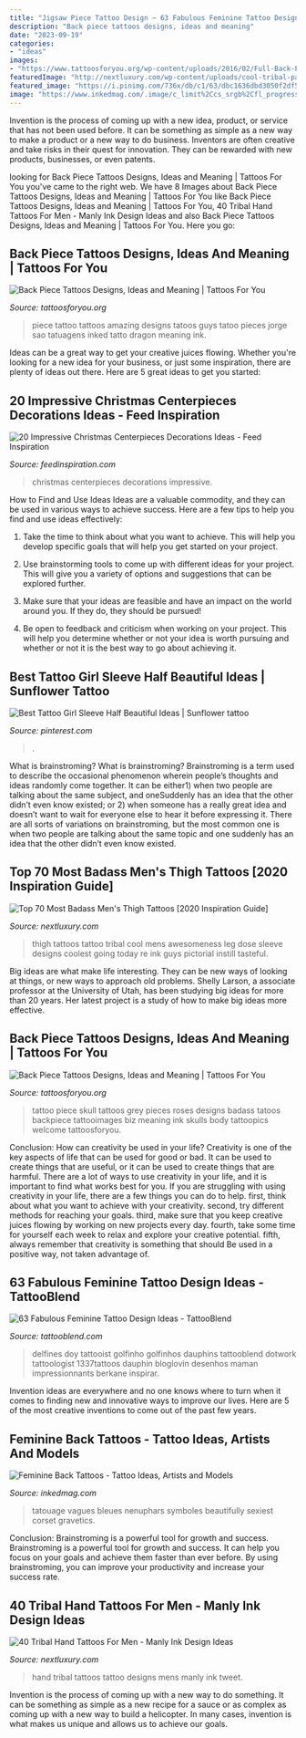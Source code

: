 ```yaml
---
title: "Jigsaw Piece Tattoo Design ~ 63 Fabulous Feminine Tattoo Design Ideas"
description: "Back piece tattoos designs, ideas and meaning"
date: "2023-09-19"
categories:
- "ideas"
images:
- "https://www.tattoosforyou.org/wp-content/uploads/2016/02/Full-Back-Piece-Tattoo.jpg"
featuredImage: "http://nextluxury.com/wp-content/uploads/cool-tribal-pattern-mens-thigh-sleeve-tattoo.jpg"
featured_image: "https://i.pinimg.com/736x/db/c1/63/dbc1636dbd3050f2df5723d4689ab4bf.jpg"
image: "https://www.inkedmag.com/.image/c_limit%2Ccs_srgb%2Cfl_progressive%2Cq_auto:good%2Cw_700/MTYxMTg1NTQwNDI1NjU1NDcw/olympus-digital-camera.jpg"
---
```



Invention is the process of coming up with a new idea, product, or service that has not been used before. It can be something as simple as a new way to make a product or a new way to do business. Inventors are often creative and take risks in their quest for innovation. They can be rewarded with new products, businesses, or even patents.

	

		
looking for Back Piece Tattoos Designs, Ideas and Meaning | Tattoos For You you've came to the right web. We have 8 Images about Back Piece Tattoos Designs, Ideas and Meaning | Tattoos For You like Back Piece Tattoos Designs, Ideas and Meaning | Tattoos For You, 40 Tribal Hand Tattoos For Men - Manly Ink Design Ideas and also Back Piece Tattoos Designs, Ideas and Meaning | Tattoos For You. Here you go:
		
    
## Back Piece Tattoos Designs, Ideas And Meaning | Tattoos For You

<img loading=lazy src="https://www.tattoosforyou.org/wp-content/uploads/2016/02/Full-Back-Piece-Tattoo.jpg" onerror="this.onerror=null;this.src='https://tse1.mm.bing.net/th?id=OIP.NmgHitc3Z_vHMEO7U1VhRQHaJ4&amp;pid=15.1';" alt="Back Piece Tattoos Designs, Ideas and Meaning | Tattoos For You">

_Source: tattoosforyou.org_

>piece tattoo tattoos amazing designs tatoos guys tatoo pieces jorge sao tatuagens inked tatto dragon meaning ink. 

	

Ideas can be a great way to get your creative juices flowing. Whether you're looking for a new idea for your business, or just some inspiration, there are plenty of ideas out there. Here are 5 great ideas to get you started: 

    
## 20 Impressive Christmas Centerpieces Decorations Ideas - Feed Inspiration

<img loading=lazy src="http://feedinspiration.com/wp-content/uploads/2016/09/Christmas-Centerpieces.jpg" onerror="this.onerror=null;this.src='https://tse2.mm.bing.net/th?id=OIP.nC6K8jsYYSDNjT_qaaaxZQHaLC&amp;pid=15.1';" alt="20 Impressive Christmas Centerpieces Decorations Ideas - Feed Inspiration">

_Source: feedinspiration.com_

>christmas centerpieces decorations impressive. 

	

How to Find and Use Ideas
Ideas are a valuable commodity, and they can be used in various ways to achieve success. Here are a few tips to help you find and use ideas effectively:
1. Take the time to think about what you want to achieve. This will help you develop specific goals that will help you get started on your project.

2. Use brainstorming tools to come up with different ideas for your project. This will give you a variety of options and suggestions that can be explored further.

3. Make sure that your ideas are feasible and have an impact on the world around you. If they do, they should be pursued!

4. Be open to feedback and criticism when working on your project. This will help you determine whether or not your idea is worth pursuing and whether or not it is the best way to go about achieving it.

    
## Best Tattoo Girl Sleeve Half Beautiful Ideas | Sunflower Tattoo

<img loading=lazy src="https://i.pinimg.com/736x/db/c1/63/dbc1636dbd3050f2df5723d4689ab4bf.jpg" onerror="this.onerror=null;this.src='https://tse4.mm.bing.net/th?id=OIP.SxlMuwYVsl6mVgHl0InoCAAAAA&amp;pid=15.1';" alt="Best Tattoo Girl Sleeve Half Beautiful Ideas | Sunflower tattoo">

_Source: pinterest.com_

>. 

	

What is brainstroming?
What is brainstroming? Brainstroming is a term used to describe the occasional phenomenon wherein people’s thoughts and ideas randomly come together. It can be either1) when two people are talking about the same subject, and oneSuddenly has an idea that the other didn’t even know existed; or 2) when someone has a really great idea and doesn’t want to wait for everyone else to hear it before expressing it. There are all sorts of variations on brainstroming, but the most common one is when two people are talking about the same topic and one suddenly has an idea that the other didn’t even know existed.

    
## Top 70 Most Badass Men&#039;s Thigh Tattoos [2020 Inspiration Guide]

<img loading=lazy src="http://nextluxury.com/wp-content/uploads/cool-tribal-pattern-mens-thigh-sleeve-tattoo.jpg" onerror="this.onerror=null;this.src='https://tse3.mm.bing.net/th?id=OIP.q5qpcFZdNVioSRKX8X8vkAHaJ4&amp;pid=15.1';" alt="Top 70 Most Badass Men&#039;s Thigh Tattoos [2020 Inspiration Guide]">

_Source: nextluxury.com_

>thigh tattoos tattoo tribal cool mens awesomeness leg dose sleeve designs coolest going today re ink guys pictorial instill tasteful. 

	

Big ideas are what make life interesting. They can be new ways of looking at things, or new ways to approach old problems. Shelly Larson, a associate professor at the University of Utah, has been studying big ideas for more than 20 years. Her latest project is a study of how to make big ideas more effective.

    
## Back Piece Tattoos Designs, Ideas And Meaning | Tattoos For You

<img loading=lazy src="https://www.tattoosforyou.org/wp-content/uploads/2016/02/Back-Piece-Tattoo.jpg" onerror="this.onerror=null;this.src='https://tse2.mm.bing.net/th?id=OIP.OsR-dfAkfz2F4Vd3liLcLgHaLE&amp;pid=15.1';" alt="Back Piece Tattoos Designs, Ideas and Meaning | Tattoos For You">

_Source: tattoosforyou.org_

>tattoo piece skull tattoos grey pieces roses designs badass tatoos backpiece tattooimages biz meaning ink skulls body tattoopics welcome tattoosforyou. 

	

Conclusion: How can creativity be used in your life?
Creativity is one of the key aspects of life that can be used for good or bad. It can be used to create things that are useful, or it can be used to create things that are harmful. There are a lot of ways to use creativity in your life, and it is important to find what works best for you. If you are struggling with using creativity in your life, there are a few things you can do to help. first, think about what you want to achieve with your creativity. second, try different methods for reaching your goals. third, make sure that you keep creative juices flowing by working on new projects every day. fourth, take some time for yourself each week to relax and explore your creative potential. fifth, always remember that creativity is something that should Be used in a positive way, not taken advantage of.

    
## 63 Fabulous Feminine Tattoo Design Ideas - TattooBlend

<img loading=lazy src="https://tattooblend.com/wp-content/uploads/2016/08/dolphins-pattern-tattoo.jpg" onerror="this.onerror=null;this.src='https://tse4.mm.bing.net/th?id=OIP.nmArJCedj8BS1VCCDlrsBQHaHa&amp;pid=15.1';" alt="63 Fabulous Feminine Tattoo Design Ideas - TattooBlend">

_Source: tattooblend.com_

>delfines doy tattooist golfinho golfinhos dauphins tattooblend dotwork tattoologist 1337tattoos dauphin bloglovin desenhos maman impressionnants berkane inspirar. 

	

Invention ideas are everywhere and no one knows where to turn when it comes to finding new and innovative ways to improve our lives. Here are 5 of the most creative inventions to come out of the past few years.

    
## Feminine Back Tattoos - Tattoo Ideas, Artists And Models

<img loading=lazy src="https://www.inkedmag.com/.image/c_limit%2Ccs_srgb%2Cfl_progressive%2Cq_auto:good%2Cw_700/MTYxMTg1NTQwNDI1NjU1NDcw/olympus-digital-camera.jpg" onerror="this.onerror=null;this.src='https://tse4.mm.bing.net/th?id=OIP.Ll8yysNGFigkyG3QUAzChAHaLS&amp;pid=15.1';" alt="Feminine Back Tattoos - Tattoo Ideas, Artists and Models">

_Source: inkedmag.com_

>tatouage vagues bleues nenuphars symboles beautifully sexiest corset gravetics. 

	

Conclusion: Brainstroming is a powerful tool for growth and success.
Brainstroming is a powerful tool for growth and success. It can help you focus on your goals and achieve them faster than ever before. By using brainstroming, you can improve your productivity and increase your success rate.

    
## 40 Tribal Hand Tattoos For Men - Manly Ink Design Ideas

<img loading=lazy src="http://nextluxury.com/wp-content/uploads/guys-skull-tribal-hand-tattoo-designs.jpg" onerror="this.onerror=null;this.src='https://tse1.mm.bing.net/th?id=OIP.2kk3aTqSS6EU7upq29ARLgHaKA&amp;pid=15.1';" alt="40 Tribal Hand Tattoos For Men - Manly Ink Design Ideas">

_Source: nextluxury.com_

>hand tribal tattoos tattoo designs mens manly ink tweet. 

	

Invention is the process of coming up with a new way to do something. It can be something as simple as a new recipe for a sauce or as complex as coming up with a new way to build a helicopter. In many cases, invention is what makes us unique and allows us to achieve our goals.

